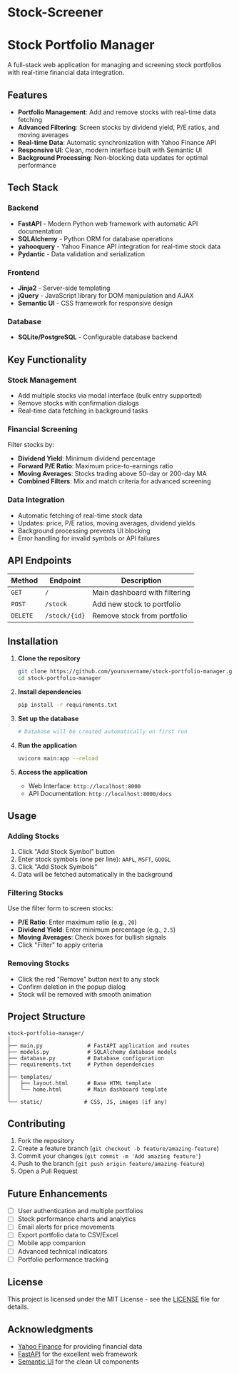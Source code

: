 # Stock-Screener
# Stock Portfolio Manager

A full-stack web application for managing and screening stock portfolios with real-time financial data integration.

## Features

- **Portfolio Management**: Add and remove stocks with real-time data fetching
- **Advanced Filtering**: Screen stocks by dividend yield, P/E ratios, and moving averages
- **Real-time Data**: Automatic synchronization with Yahoo Finance API
- **Responsive UI**: Clean, modern interface built with Semantic UI
- **Background Processing**: Non-blocking data updates for optimal performance

## Tech Stack

### Backend
- **FastAPI** - Modern Python web framework with automatic API documentation
- **SQLAlchemy** - Python ORM for database operations
- **yahooquery** - Yahoo Finance API integration for real-time stock data
- **Pydantic** - Data validation and serialization

### Frontend
- **Jinja2** - Server-side templating
- **jQuery** - JavaScript library for DOM manipulation and AJAX
- **Semantic UI** - CSS framework for responsive design

### Database
- **SQLite/PostgreSQL** - Configurable database backend

## Key Functionality

### Stock Management
- Add multiple stocks via modal interface (bulk entry supported)
- Remove stocks with confirmation dialogs
- Real-time data fetching in background tasks

### Financial Screening
Filter stocks by:
- **Dividend Yield**: Minimum dividend percentage
- **Forward P/E Ratio**: Maximum price-to-earnings ratio
- **Moving Averages**: Stocks trading above 50-day or 200-day MA
- **Combined Filters**: Mix and match criteria for advanced screening

### Data Integration
- Automatic fetching of real-time stock data
- Updates: price, P/E ratios, moving averages, dividend yields
- Background processing prevents UI blocking
- Error handling for invalid symbols or API failures

## API Endpoints

| Method | Endpoint | Description |
|--------|----------|-------------|
| `GET` | `/` | Main dashboard with filtering |
| `POST` | `/stock` | Add new stock to portfolio |
| `DELETE` | `/stock/{id}` | Remove stock from portfolio |

## Installation

1. **Clone the repository**
   ```bash
   git clone https://github.com/yourusername/stock-portfolio-manager.git
   cd stock-portfolio-manager
   ```

2. **Install dependencies**
   ```bash
   pip install -r requirements.txt
   ```

3. **Set up the database**
   ```bash
   # Database will be created automatically on first run
   ```

4. **Run the application**
   ```bash
   uvicorn main:app --reload
   ```

5. **Access the application**
   - Web Interface: `http://localhost:8000`
   - API Documentation: `http://localhost:8000/docs`

## Usage

### Adding Stocks
1. Click "Add Stock Symbol" button
2. Enter stock symbols (one per line): `AAPL`, `MSFT`, `GOOGL`
3. Click "Add Stock Symbols"
4. Data will be fetched automatically in the background

### Filtering Stocks
Use the filter form to screen stocks:
- **P/E Ratio**: Enter maximum ratio (e.g., `20`)
- **Dividend Yield**: Enter minimum percentage (e.g., `2.5`)
- **Moving Averages**: Check boxes for bullish signals
- Click "Filter" to apply criteria

### Removing Stocks
- Click the red "Remove" button next to any stock
- Confirm deletion in the popup dialog
- Stock will be removed with smooth animation

## Project Structure

```
stock-portfolio-manager/
│
├── main.py              # FastAPI application and routes
├── models.py            # SQLAlchemy database models
├── database.py          # Database configuration
├── requirements.txt     # Python dependencies
│
├── templates/
│   ├── layout.html      # Base HTML template
│   └── home.html        # Main dashboard template
│
└── static/             # CSS, JS, images (if any)
```

## Contributing

1. Fork the repository
2. Create a feature branch (`git checkout -b feature/amazing-feature`)
3. Commit your changes (`git commit -m 'Add amazing feature'`)
4. Push to the branch (`git push origin feature/amazing-feature`)
5. Open a Pull Request

## Future Enhancements

- [ ] User authentication and multiple portfolios
- [ ] Stock performance charts and analytics
- [ ] Email alerts for price movements
- [ ] Export portfolio data to CSV/Excel
- [ ] Mobile app companion
- [ ] Advanced technical indicators
- [ ] Portfolio performance tracking

## License

This project is licensed under the MIT License - see the [LICENSE](LICENSE) file for details.

## Acknowledgments

- [Yahoo Finance](https://finance.yahoo.com/) for providing financial data
- [FastAPI](https://fastapi.tiangolo.com/) for the excellent web framework
- [Semantic UI](https://semantic-ui.com/) for the clean UI components
